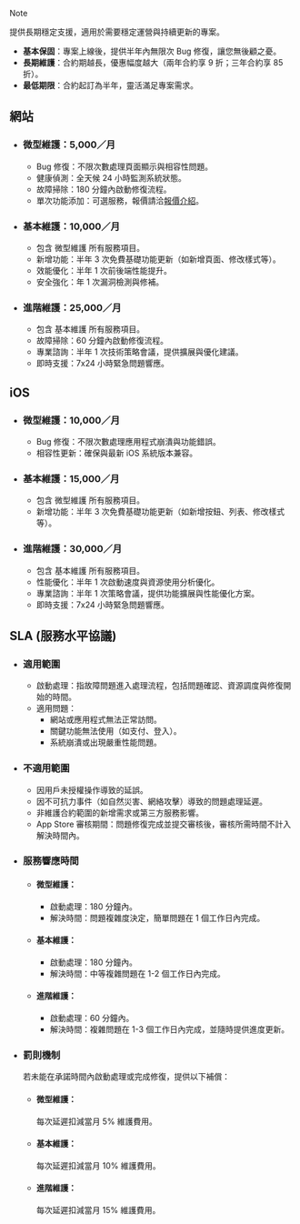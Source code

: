 > [!NOTE]
> 提供長期穩定支援，適用於需要穩定運營與持續更新的專案。
> - **基本保固**：專案上線後，提供半年內無限次 Bug 修復，讓您無後顧之憂。
> - **長期維護**：合約期越長，優惠幅度越大（兩年合約享 9 折；三年合約享 85 折）。
> - **最低期限**：合約起訂為半年，靈活滿足專案需求。

## 網站
- ### 微型維護：5,000／月
    - Bug 修復：不限次數處理頁面顯示與相容性問題。
    - 健康偵測：全天候 24 小時監測系統狀態。
    - 故障掃除：180 分鐘內啟動修復流程。
    - 單次功能添加：可選服務，報價請洽[報價介紹](https://pardn.io/?folder=about&target=pricing_details)。
- ### 基本維護：10,000／月
    - 包含 微型維護 所有服務項目。
    - 新增功能：半年 3 次免費基礎功能更新（如新增頁面、修改樣式等）。
    - 效能優化：半年 1 次前後端性能提升。
    - 安全強化：年 1 次漏洞檢測與修補。
- ### 進階維護：25,000／月
    - 包含 基本維護 所有服務項目。
    - 故障掃除：60 分鐘內啟動修復流程。
    - 專業諮詢：半年 1 次技術策略會議，提供擴展與優化建議。
    - 即時支援：7x24 小時緊急問題響應。

## iOS
- ### 微型維護：10,000／月
    - Bug 修復：不限次數處理應用程式崩潰與功能錯誤。
    - 相容性更新：確保與最新 iOS 系統版本兼容。
- ### 基本維護：15,000／月
    - 包含 微型維護 所有服務項目。
    - 新增功能：半年 3 次免費基礎功能更新（如新增按鈕、列表、修改樣式等）。
- ### 進階維護：30,000／月
    - 包含 基本維護 所有服務項目。
    - 性能優化：半年 1 次啟動速度與資源使用分析優化。
    - 專業諮詢：半年 1 次策略會議，提供功能擴展與性能優化方案。
    - 即時支援：7x24 小時緊急問題響應。

## SLA (服務水平協議)
- ### 適用範圍
    - 啟動處理：指故障問題進入處理流程，包括問題確認、資源調度與修復開始的時間。
    - 適用問題：
        - 網站或應用程式無法正常訪問。
        - 關鍵功能無法使用（如支付、登入）。
        - 系統崩潰或出現嚴重性能問題。
- ### 不適用範圍
    - 因用戶未授權操作導致的延誤。
    - 因不可抗力事件（如自然災害、網絡攻擊）導致的問題處理延遲。
    - 非維護合約範圍的新增需求或第三方服務影響。
    - App Store 審核期間：問題修復完成並提交審核後，審核所需時間不計入解決時間內。
- ### 服務響應時間
    - #### 微型維護：
        - 啟動處理：180 分鐘內。
        - 解決時間：問題複雜度決定，簡單問題在 1 個工作日內完成。
    - #### 基本維護：
        - 啟動處理：180 分鐘內。
        - 解決時間：中等複雜問題在 1-2 個工作日內完成。
    - #### 進階維護：
        - 啟動處理：60 分鐘內。
        - 解決時間：複雜問題在 1-3 個工作日內完成，並隨時提供進度更新。
- ### 罰則機制
    若未能在承諾時間內啟動處理或完成修復，提供以下補償：
    - #### 微型維護：
        每次延遲扣減當月 5% 維護費用。
    - #### 基本維護：
        每次延遲扣減當月 10% 維護費用。
    - #### 進階維護：
        每次延遲扣減當月 15% 維護費用。